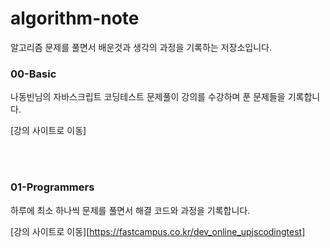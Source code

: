 # algorithm-note
알고리즘 문제를 풀면서 배운것과 생각의 과정을 기록하는 저장소입니다.

### 00-Basic
나동빈님의 자바스크립트 코딩테스트 문제풀이 강의를 수강하며 푼 문제들을 기록합니다.

[강의 사이트로 이동]


<br>
<br>

### 01-Programmers
하루에 최소 하나씩 문제를 풀면서 해결 코드와 과정을 기록합니다.


[강의 사이트로 이동][https://fastcampus.co.kr/dev_online_upjscodingtest]